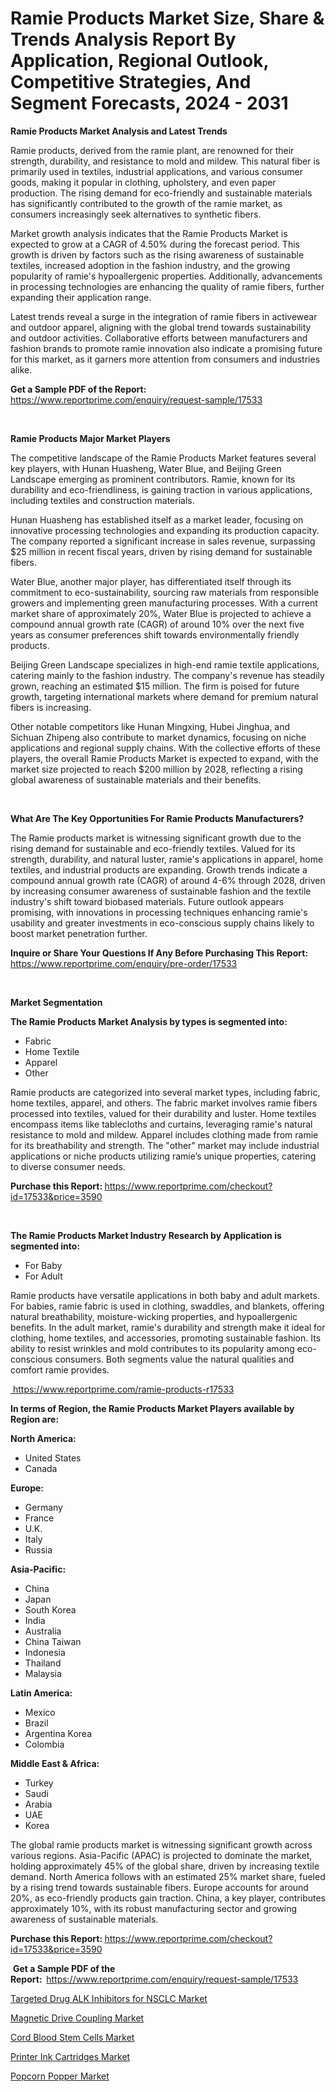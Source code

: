 <p><h1>Ramie Products Market Size, Share & Trends Analysis Report By Application, Regional Outlook, Competitive Strategies, And Segment Forecasts, 2024 - 2031</h1></p><p><strong>Ramie Products Market Analysis and Latest Trends</strong></p>
<p><p>Ramie products, derived from the ramie plant, are renowned for their strength, durability, and resistance to mold and mildew. This natural fiber is primarily used in textiles, industrial applications, and various consumer goods, making it popular in clothing, upholstery, and even paper production. The rising demand for eco-friendly and sustainable materials has significantly contributed to the growth of the ramie market, as consumers increasingly seek alternatives to synthetic fibers.</p><p>Market growth analysis indicates that the Ramie Products Market is expected to grow at a CAGR of 4.50% during the forecast period. This growth is driven by factors such as the rising awareness of sustainable textiles, increased adoption in the fashion industry, and the growing popularity of ramie's hypoallergenic properties. Additionally, advancements in processing technologies are enhancing the quality of ramie fibers, further expanding their application range. </p><p>Latest trends reveal a surge in the integration of ramie fibers in activewear and outdoor apparel, aligning with the global trend towards sustainability and outdoor activities. Collaborative efforts between manufacturers and fashion brands to promote ramie innovation also indicate a promising future for this market, as it garners more attention from consumers and industries alike.</p></p>
<p><strong>Get a Sample PDF of the Report:&nbsp;</strong> <a href="https://www.reportprime.com/enquiry/request-sample/17533?utm_campaign=1094&utm_medium=2&utm_source=Github&utm_content=ia&utm_term=19112024&utm_id=ramie-products">https://www.reportprime.com/enquiry/request-sample/17533</a></p>
<p>&nbsp;</p>
<p><strong>Ramie Products Major Market Players</strong></p>
<p><p>The competitive landscape of the Ramie Products Market features several key players, with Hunan Huasheng, Water Blue, and Beijing Green Landscape emerging as prominent contributors. Ramie, known for its durability and eco-friendliness, is gaining traction in various applications, including textiles and construction materials.</p><p>Hunan Huasheng has established itself as a market leader, focusing on innovative processing technologies and expanding its production capacity. The company reported a significant increase in sales revenue, surpassing $25 million in recent fiscal years, driven by rising demand for sustainable fibers.</p><p>Water Blue, another major player, has differentiated itself through its commitment to eco-sustainability, sourcing raw materials from responsible growers and implementing green manufacturing processes. With a current market share of approximately 20%, Water Blue is projected to achieve a compound annual growth rate (CAGR) of around 10% over the next five years as consumer preferences shift towards environmentally friendly products.</p><p>Beijing Green Landscape specializes in high-end ramie textile applications, catering mainly to the fashion industry. The company's revenue has steadily grown, reaching an estimated $15 million. The firm is poised for future growth, targeting international markets where demand for premium natural fibers is increasing.</p><p>Other notable competitors like Hunan Mingxing, Hubei Jinghua, and Sichuan Zhipeng also contribute to market dynamics, focusing on niche applications and regional supply chains. With the collective efforts of these players, the overall Ramie Products Market is expected to expand, with the market size projected to reach $200 million by 2028, reflecting a rising global awareness of sustainable materials and their benefits.</p></p>
<p>&nbsp;</p>
<p><strong>What Are The Key Opportunities For Ramie Products Manufacturers?</strong></p>
<p><p>The Ramie products market is witnessing significant growth due to the rising demand for sustainable and eco-friendly textiles. Valued for its strength, durability, and natural luster, ramie's applications in apparel, home textiles, and industrial products are expanding. Growth trends indicate a compound annual growth rate (CAGR) of around 4-6% through 2028, driven by increasing consumer awareness of sustainable fashion and the textile industry's shift toward biobased materials. Future outlook appears promising, with innovations in processing techniques enhancing ramie's usability and greater investments in eco-conscious supply chains likely to boost market penetration further.</p></p>
<p><strong>Inquire or Share Your Questions If Any Before Purchasing This Report:</strong> <a href="https://www.reportprime.com/enquiry/pre-order/17533?utm_campaign=1094&utm_medium=2&utm_source=Github&utm_content=ia&utm_term=19112024&utm_id=ramie-products">https://www.reportprime.com/enquiry/pre-order/17533</a></p>
<p>&nbsp;</p>
<p><strong>Market Segmentation</strong></p>
<p><strong>The Ramie Products Market Analysis by types is segmented into:</strong></p>
<p><ul><li>Fabric</li><li>Home Textile</li><li>Apparel</li><li>Other</li></ul></p>
<p><p>Ramie products are categorized into several market types, including fabric, home textiles, apparel, and others. The fabric market involves ramie fibers processed into textiles, valued for their durability and luster. Home textiles encompass items like tablecloths and curtains, leveraging ramie's natural resistance to mold and mildew. Apparel includes clothing made from ramie for its breathability and strength. The "other" market may include industrial applications or niche products utilizing ramie’s unique properties, catering to diverse consumer needs.</p></p>
<p><strong>Purchase this Report:&nbsp;</strong><a href="https://www.reportprime.com/checkout?id=17533&price=3590&utm_campaign=1094&utm_medium=2&utm_source=Github&utm_content=ia&utm_term=19112024&utm_id=ramie-products">https://www.reportprime.com/checkout?id=17533&price=3590</a></p>
<p>&nbsp;</p>
<p><strong>The Ramie Products Market Industry Research by Application is segmented into:</strong></p>
<p><ul><li>For Baby</li><li>For Adult</li></ul></p>
<p><p>Ramie products have versatile applications in both baby and adult markets. For babies, ramie fabric is used in clothing, swaddles, and blankets, offering natural breathability, moisture-wicking properties, and hypoallergenic benefits. In the adult market, ramie's durability and strength make it ideal for clothing, home textiles, and accessories, promoting sustainable fashion. Its ability to resist wrinkles and mold contributes to its popularity among eco-conscious consumers. Both segments value the natural qualities and comfort ramie provides.</p></p>
<p><a href="https://www.reportprime.com/ramie-products-r17533?utm_campaign=1094&utm_medium=2&utm_source=Github&utm_content=ia&utm_term=19112024&utm_id=ramie-products">&nbsp;https://www.reportprime.com/ramie-products-r17533</a></p>
<p><strong>In terms of Region, the Ramie Products Market Players available by Region are:</strong></p>
<p>
    <p> <strong> North America: </strong>
        <ul>
            <li>United States</li>
            <li>Canada</li>
        </ul>
        </p> 
    <p> <strong> Europe: </strong>
        <ul>
            <li>Germany</li>
            <li>France</li>
            <li>U.K.</li>
            <li>Italy</li>
            <li>Russia</li>
        </ul>
        </p> 
    <p> <strong> Asia-Pacific: </strong>
        <ul>
            <li>China</li>
            <li>Japan</li>
            <li>South Korea</li>
            <li>India</li>
            <li>Australia</li>
            <li>China Taiwan</li>
            <li>Indonesia</li>
            <li>Thailand</li>
            <li>Malaysia</li>
        </ul>
        </p> 
    <p> <strong> Latin America: </strong>
        <ul>
            <li>Mexico</li>
            <li>Brazil</li>
            <li>Argentina Korea</li>
            <li>Colombia</li>
        </ul>
        </p> 
    <p> <strong> Middle East & Africa: </strong>
        <ul>
            <li>Turkey</li>
            <li>Saudi</li>
            <li>Arabia</li>
            <li>UAE</li>
            <li>Korea</li>
        </ul>
    </p>
    </p>
<p><p>The global ramie products market is witnessing significant growth across various regions. Asia-Pacific (APAC) is projected to dominate the market, holding approximately 45% of the global share, driven by increasing textile demand. North America follows with an estimated 25% market share, fueled by a rising trend towards sustainable fibers. Europe accounts for around 20%, as eco-friendly products gain traction. China, a key player, contributes approximately 10%, with its robust manufacturing sector and growing awareness of sustainable materials.</p></p>
<p><strong>Purchase this Report: </strong><a href="https://www.reportprime.com/checkout?id=17533&price=3590&utm_campaign=1094&utm_medium=2&utm_source=Github&utm_content=ia&utm_term=19112024&utm_id=ramie-products">https://www.reportprime.com/checkout?id=17533&price=3590</a></p>
<p>&nbsp;<strong>Get a Sample PDF of the Report:&nbsp;&nbsp;</strong><a href="https://www.reportprime.com/enquiry/request-sample/17533?utm_campaign=1094&utm_medium=2&utm_source=Github&utm_content=ia&utm_term=19112024&utm_id=ramie-products">https://www.reportprime.com/enquiry/request-sample/17533</a></p>
<p><strong></strong></p>
<p><p><a href="https://issuu.com/reportprime-2/docs/targeted-drug-alk-inhibitors-for-ns_d40664f7c9df59?utm_campaign=1094&utm_medium=2&utm_source=Github&utm_content=ia&utm_term=19112024&utm_id=ramie-products">Targeted Drug ALK Inhibitors for NSCLC Market</a></p><p><a href="https://www.linkedin.com/pulse/magnetic-drive-coupling-market-size-forecast-anticipated-mvzsc?utm_campaign=1094&utm_medium=2&utm_source=Github&utm_content=ia&utm_term=19112024&utm_id=ramie-products">Magnetic Drive Coupling Market</a></p><p><a href="https://issuu.com/reportprime-2/docs/cord-blood-stem-cells-market-size-2_acd0297792a59a?utm_campaign=1094&utm_medium=2&utm_source=Github&utm_content=ia&utm_term=19112024&utm_id=ramie-products">Cord Blood Stem Cells Market</a></p><p><a href="https://www.linkedin.com/pulse/printer-ink-cartridges-market-assessment-predictive-metrics-szs5c?utm_campaign=1094&utm_medium=2&utm_source=Github&utm_content=ia&utm_term=19112024&utm_id=ramie-products">Printer Ink Cartridges Market</a></p><p><a href="https://www.linkedin.com/pulse/popcorn-popper-revenue-growth-report-2024-2031-fortitude-research-dslgc?utm_campaign=1094&utm_medium=2&utm_source=Github&utm_content=ia&utm_term=19112024&utm_id=ramie-products">Popcorn Popper Market</a></p></p>
